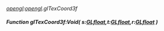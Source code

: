 _[opengl](../../modules/opengl/opengl-module.md):[opengl](../../modules/opengl/opengl-module.md).glTexCoord3f_
##### Function glTexCoord3f:Void( s:[GLfloat](../../modules/opengl/opengl-glfloat.md),t:[GLfloat](../../modules/opengl/opengl-glfloat.md),r:[GLfloat](../../modules/opengl/opengl-glfloat.md) )
